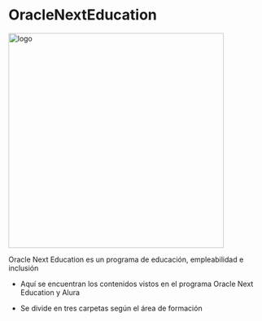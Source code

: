 # OracleNextEducation

<img width="423" alt="logo" src="https://user-images.githubusercontent.com/93212104/171542707-c72cf683-d806-49b1-ad0f-fbf6f8487597.png">


Oracle Next Education es un programa de educación, empleabilidad e inclusión


- Aquí se encuentran los contenidos vistos en el programa Oracle Next Education y Alura

- Se divide en tres carpetas según el área de formación 
